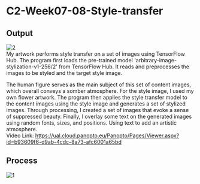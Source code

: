 # C2-Week07-08-Style-transfer
## Output
![2](https://user-images.githubusercontent.com/119879041/225196096-a9e9ed4a-73b7-42b2-9ae4-9b9b44ad2e83.jpg)  
My artwork performs style transfer on a set of images using TensorFlow Hub. The program first loads the pre-trained model 'arbitrary-image-stylization-v1-256/2' from TensorFlow Hub. It reads and preprocesses the images to be styled and the target style image. 

The human figure serves as the main subject of this set of content images, which overall conveys a somber atmosphere. For the style image, I used my own flower artwork. The program then applies the style transfer model to the content images using the style image and generates a set of stylized images. Through processing, I created a set of images that evoke a sense of suppressed beauty.
Finally, I overlay some text on the generated images using random fonts, sizes, and positions. Using text to add an artistic atmosphere.  
Video Link: https://ual.cloud.panopto.eu/Panopto/Pages/Viewer.aspx?id=b93609f6-d9ab-4cdc-8a73-afc6001a65bd

## Process
![1](https://user-images.githubusercontent.com/119879041/225193576-c409e231-0fd0-4cc7-b4d7-0b6b9b96b60d.png)
